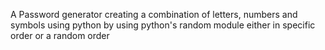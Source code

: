 A Password generator creating a combination of letters, numbers and symbols using python by using python's random module either in  specific order or a random order  
